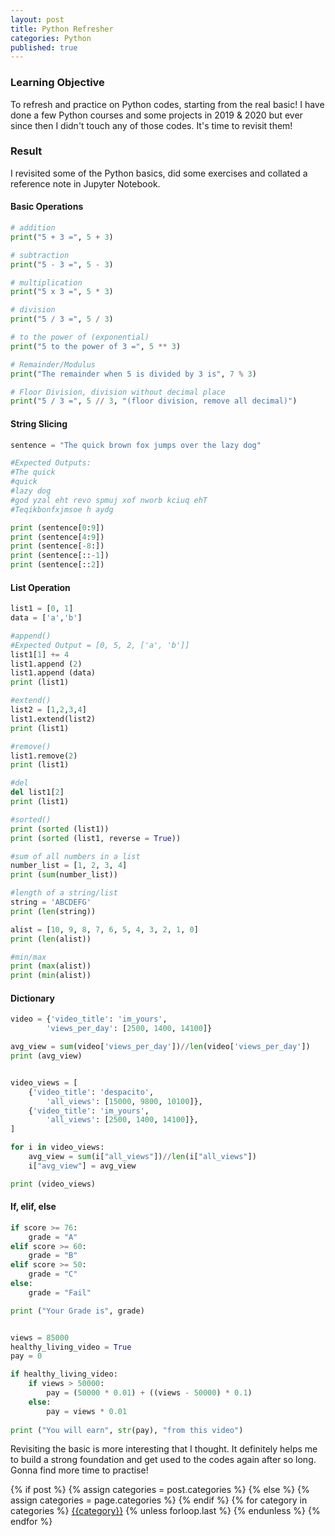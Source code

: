 ```yaml
---
layout: post
title: Python Refresher
categories: Python
published: true
---
```


### Learning Objective
To refresh and practice on Python codes, starting from the real basic!
I have done a few Python courses and some projects in 2019 & 2020 but ever since then I didn't touch any of those codes. It's time to revisit them!

### Result
I revisited some of the Python basics, did some exercises and collated a reference note in Jupyter Notebook.

#### Basic Operations
```python
# addition
print("5 + 3 =", 5 + 3)

# subtraction
print("5 - 3 =", 5 - 3)

# multiplication
print("5 x 3 =", 5 * 3)

# division
print("5 / 3 =", 5 / 3)

# to the power of (exponential)
print("5 to the power of 3 =", 5 ** 3)

# Remainder/Modulus
print("The remainder when 5 is divided by 3 is", 7 % 3)

# Floor Division, division without decimal place
print("5 / 3 =", 5 // 3, "(floor division, remove all decimal)")
```

#### String Slicing
```python
sentence = "The quick brown fox jumps over the lazy dog"

#Expected Outputs:
#The quick
#quick
#lazy dog
#god yzal eht revo spmuj xof nworb kciuq ehT
#Teqikbonfxjmsoe h aydg

print (sentence[0:9])
print (sentence[4:9])
print (sentence[-8:])
print (sentence[::-1])
print (sentence[::2])
```

#### List Operation
```python
list1 = [0, 1]
data = ['a','b']

#append()
#Expected Output = [0, 5, 2, ['a', 'b']]
list1[1] += 4
list1.append (2)
list1.append (data)
print (list1)

#extend()
list2 = [1,2,3,4]
list1.extend(list2)
print (list1)

#remove()
list1.remove(2)
print (list1)

#del 
del list1[2]
print (list1)

#sorted()
print (sorted (list1))
print (sorted (list1, reverse = True))

#sum of all numbers in a list
number_list = [1, 2, 3, 4]
print (sum(number_list))

#length of a string/list
string = 'ABCDEFG'
print (len(string))

alist = [10, 9, 8, 7, 6, 5, 4, 3, 2, 1, 0]
print (len(alist))

#min/max
print (max(alist))
print (min(alist))
```

#### Dictionary
```python
video = {'video_title': 'im_yours',
        'views_per_day': [2500, 1400, 14100]}

avg_view = sum(video['views_per_day'])//len(video['views_per_day'])
print (avg_view)


video_views = [
    {'video_title': 'despacito',
        'all_views': [15000, 9800, 10100]},
    {'video_title': 'im_yours',
        'all_views': [2500, 1400, 14100]},
]

for i in video_views:
    avg_view = sum(i["all_views"])//len(i["all_views"])
    i["avg_view"] = avg_view

print (video_views)
```

#### If, elif, else
```python
if score >= 76:
    grade = "A"
elif score >= 60:
    grade = "B"
elif score >= 50:
    grade = "C"
else:
    grade = "Fail"

print ("Your Grade is", grade)


views = 85000
healthy_living_video = True
pay = 0

if healthy_living_video:
    if views > 50000:
        pay = (50000 * 0.01) + ((views - 50000) * 0.1)
    else:
        pay = views * 0.01
        
print ("You will earn", str(pay), "from this video")
```

Revisiting the basic is more interesting that I thought. It definitely helps me to build a strong foundation and get used to the codes again after so long. 
Gonna find more time to practise!

<div class="post-categories">
  {% if post %}
    {% assign categories = post.categories %}
  {% else %}
    {% assign categories = page.categories %}
  {% endif %}
  {% for category in categories %}
  <a href="{{site.baseurl}}/categories/#{{category|slugize}}">{{category}}</a>
  {% unless forloop.last %}&nbsp;{% endunless %}
  {% endfor %}
</div>
